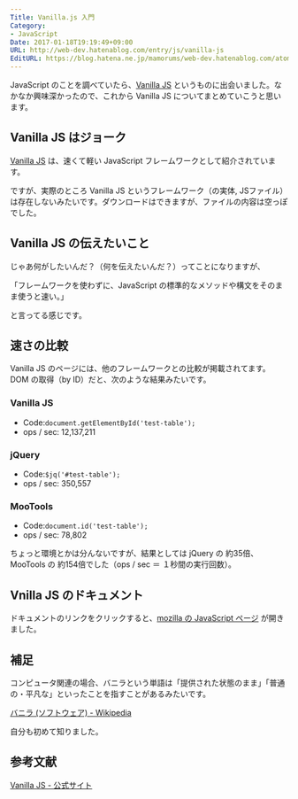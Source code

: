 ```yaml
---
Title: Vanilla.js 入門
Category:
- JavaScript
Date: 2017-01-18T19:19:49+09:00
URL: http://web-dev.hatenablog.com/entry/js/vanilla-js
EditURL: https://blog.hatena.ne.jp/mamorums/web-dev.hatenablog.com/atom/entry/10328749687207755545
---
```


JavaScript のことを調べていたら、[Vanilla JS](http://vanilla-js.com/) というものに出会いました。なかなか興味深かったので、これから Vanilla JS についてまとめていこうと思います。


## Vanilla JS はジョーク
[Vanilla JS](http://vanilla-js.com/) は、速くて軽い JavaScript フレームワークとして紹介されています。

ですが、実際のところ Vanilla JS というフレームワーク（の実体, JSファイル）は存在しないみたいです。ダウンロードはできますが、ファイルの内容は空っぽでした。


## Vanilla JS の伝えたいこと
じゃあ何がしたいんだ？（何を伝えたいんだ？）ってことになりますが、

「フレームワークを使わずに、JavaScript の標準的なメソッドや構文をそのまま使うと速い。」

と言ってる感じです。


## 速さの比較
Vanilla JS のページには、他のフレームワークとの比較が掲載されてます。DOM の取得（by ID）だと、次のような結果みたいです。

### Vanilla JS
- Code:`document.getElementById('test-table');`
- ops / sec: 12,137,211

### jQuery
- Code:`$jq('#test-table');`
- ops / sec: 350,557

### MooTools
- Code:`document.id('test-table');`
- ops / sec: 78,802

ちょっと環境とかは分んないですが、結果としては jQuery の 約35倍、MooTools の 約154倍でした（ops / sec ＝ １秒間の実行回数）。


## Vnilla JS のドキュメント
ドキュメントのリンクをクリックすると、[mozilla の JavaScript ページ](https://developer.mozilla.org/en-US/docs/JavaScript) が開きました。


## 補足
コンピュータ関連の場合、バニラという単語は「提供された状態のまま」「普通の・平凡な」といったことを指すことがあるみたいです。

[バニラ (ソフトウェア) - Wikipedia](https://ja.wikipedia.org/wiki/%E3%83%90%E3%83%8B%E3%83%A9_\(%E3%82%BD%E3%83%95%E3%83%88%E3%82%A6%E3%82%A7%E3%82%A2\))

自分も初めて知りました。


## 参考文献
[Vanilla JS - 公式サイト](http://vanilla-js.com/)
